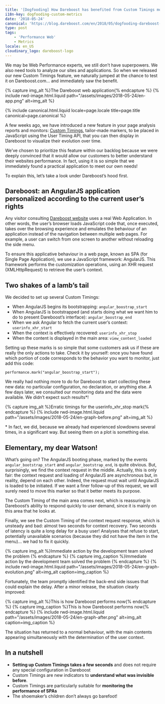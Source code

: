 ```yaml
---
title: '[Dogfooding] How Dareboost has benefited from Custom Timings monitoring'
i18n-key: dogfooding-custom-metrics
date: '2018-05-24'
canonical: 'https://blog.dareboost.com/en/2018/05/dogfooding-dareboost-custom-timings/'
type: post
tags:
    - 'Performance Web'
    - Metrics
locale: en_US
cloudinary_logo: dareboost-logo
---
```


We may be Web Performance experts, we still don’t have superpowers. We also need tools to analyze our sites and applications. So when we released our new Custom Timings feature, we naturally jumped at the chance to test it on Dareboost.com… and immediately saw the benefit.

{% capture img_alt %}The Dareboost web application{% endcapture %}
{% include rwd-image.html.liquid
path="/assets/images/2018-05-24/en-app.png"
alt=img_alt
%}

<!-- more -->

{% include canonical.html.liquid
    locale=page.locale
    title=page.title
    canonical=page.canonical
%}

A few weeks ago, we have introduced a new feature in your page analysis reports and monitors: [Custom Timings](https://blog.dareboost.com/en/2018/05/custom-timings-monitoring/), tailor-made markers, to be placed in JavaScript using the User Timing API, that you can then display in Dareboost to visualize their evolution over time.

We’ve chosen to prioritize this feature within our backlog because we were deeply convinced that it would allow our customers to better understand their websites performance. In fact, using it is so simple that we immediately found a practical application to meet our own needs!

To explain this, let’s take a look under Dareboost’s hood first.

## Dareboost: an AngularJS application personalized according to the current user’s rights

Any visitor consulting [Dareboost website](https://www.dareboost.com/) uses a real Web Application. In other words, the user’s browser loads JavaScript code that, once executed, takes over the browsing experience and emulates the behaviour of an application instead of the navigation between multiple web pages. For example, a user can switch from one screen to another without reloading the side menu.

To ensure this applicative behaviour in a web page, known as SPA (for Single Page Application), we use a JavaScript framework: AngularJS. This framework performs the customization operations, using an XHR request (XMLHttpRequest) to retrieve the user’s context.

## Two shakes of a lamb’s tail

We decided to set up several Custom Timings:

*   When AngularJS begins its bootstrapping: `angular_boostrap_start`
*   When AngularJS is bootstrapped (and starts doing what we want him to do to present Dareboost’s interface): `angular_boostrap_end`
*   When we ask Angular to fetch the current user’s context: `userinfo_xhr_start`
*   When the context is effectively recovered: `userinfo_xhr_stop`
*   When the content is displayed in the main area: `view_content_loaded`

Setting up these marks is so simple that some customers ask us if these are really the only actions to take. Check it by yourself: once you have found which portion of code corresponds to the behavior you want to monitor, just add this code:

```
performance.mark("angular_boostrap_start");
```

We really had nothing more to do for Dareboost to start collecting these new data: no particular configuration, no declaration, or anything else. A few days later, we consulted our monitoring data and the data were available. We didn’t expect such results*!

{% capture img_alt %}Erratic timings for the userinfo_xhr_stop mark{% endcapture %}
{% include rwd-image.html.liquid
path="/assets/images/2018-05-24/en-graph-before.png"
alt=img_alt
%}

\* In fact, we did, because we already had experienced slowdowns several times, in a significant way. But seeing them on a plot is something else.

## Elementary, my dear Watson!

What’s going on? The AngularJS booting phase, marked by the events `angular_bootstrap_start` and `angular_bootstrap_end`, is quite obvious. But, surprisingly, we find the context request in the middle. Actually, this is only fair: the context request and loading of AngularJS are asynchronous but, in reality, depend on each other. Indeed, the request must wait until AngularJS is loaded to be initiated. If we want a finer follow-up of this request, we will surely need to move this marker so that it better meets its purpose.

The Custom Timing of the main area comes next, which is reassuring in Dareboost’s ability to respond quickly to user demand, since it is mainly on this area that he looks at.

Finally, we see the Custom Timing of the context request response, which is unsteady and bad: almost two seconds for context recovery. Two seconds of latency is quite a long delay for a busy user! Analyses that refuse to start, potentially unavailable scenarios (because they did not have the item in the menu)… we had to fix it quickly.

{% capture img_alt %}Immediate action by the development team solved the problem {% endcapture %}
{% capture img_caption %}Immediate action by the development team solved the problem {% endcapture %}
{% include rwd-image.html.liquid
path="/assets/images/2018-05-24/en-graph-evolution.png"
alt=img_alt
caption=img_caption
%}


Fortunately, the team promptly identified the back-end side issues that could explain the delay. After a minor release, the situation clearly improved:

{% capture img_alt %}This is how Dareboost performs now{% endcapture %}
{% capture img_caption %}This is how Dareboost performs now{% endcapture %}
{% include rwd-image.html.liquid
path="/assets/images/2018-05-24/en-graph-after.png"
alt=img_alt
caption=img_caption
%}

The situation has returned to a normal behaviour, with the main contents appearing simultaneously with the determination of the user context.

## In a nutshell

*   **Setting up Custom Timings takes a few seconds** and does not require any special configuration in Dareboost
*   Custom Timings are new indicators to **understand what was invisible before**.
*   Custom Timings are particularly suitable for **monitoring the performance of SPAs**
*   The shoemaker’s children don’t always go barefoot!